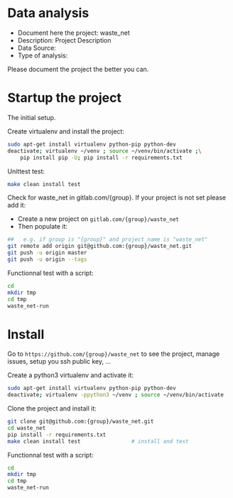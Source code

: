 # Data analysis
- Document here the project: waste_net
- Description: Project Description
- Data Source:
- Type of analysis:

Please document the project the better you can.

# Startup the project

The initial setup.

Create virtualenv and install the project:
```bash
sudo apt-get install virtualenv python-pip python-dev
deactivate; virtualenv ~/venv ; source ~/venv/bin/activate ;\
    pip install pip -U; pip install -r requirements.txt
```

Unittest test:
```bash
make clean install test
```

Check for waste_net in gitlab.com/{group}.
If your project is not set please add it:

- Create a new project on `gitlab.com/{group}/waste_net`
- Then populate it:

```bash
##   e.g. if group is "{group}" and project_name is "waste_net"
git remote add origin git@github.com:{group}/waste_net.git
git push -u origin master
git push -u origin --tags
```

Functionnal test with a script:

```bash
cd
mkdir tmp
cd tmp
waste_net-run
```

# Install

Go to `https://github.com/{group}/waste_net` to see the project, manage issues,
setup you ssh public key, ...

Create a python3 virtualenv and activate it:

```bash
sudo apt-get install virtualenv python-pip python-dev
deactivate; virtualenv -ppython3 ~/venv ; source ~/venv/bin/activate
```

Clone the project and install it:

```bash
git clone git@github.com:{group}/waste_net.git
cd waste_net
pip install -r requirements.txt
make clean install test                # install and test
```
Functionnal test with a script:

```bash
cd
mkdir tmp
cd tmp
waste_net-run
```
